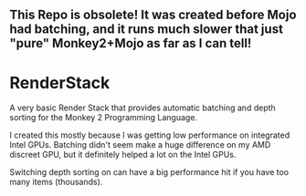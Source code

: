 This Repo is obsolete! It was created before Mojo had batching, and it runs much slower that just "pure" Monkey2+Mojo as far as I can tell!
------------------------------------------------------------------------------------------------------------------------------------------------

# RenderStack
A very basic Render Stack that provides automatic batching and depth sorting for the Monkey 2 Programming Language.

I created this mostly because I was getting low performance on integrated Intel GPUs. Batching didn't seem make a huge difference on my AMD discreet GPU, but it definitely helped a lot on the Intel GPUs.

Switching depth sorting on can have a big performance hit if you have too many items (thousands).

